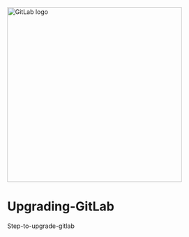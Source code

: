 <a href="https://about.gitlab.com/">
    <img width="400" src="https://banner2.cleanpng.com/20180713/hfv/kisspng-logo-version-control-gitlab-brand-e-commerce-gitlab-5b482945dfad48.8320886315314558139162.jpg" alt="GitLab logo"> 
</a>

# Upgrading-GitLab
Step-to-upgrade-gitlab
